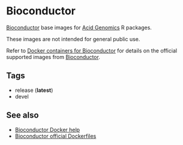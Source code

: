 # Bioconductor

[Bioconductor][] base images for [Acid Genomics][] R packages.

These images are not intended for general public use.

Refer to [Docker containers for Bioconductor](https://www.bioconductor.org/help/docker/) for details on the official supported images from [Bioconductor][].

## Tags

- release (**latest**)
- devel

## See also

- [Bioconductor Docker help](https://www.bioconductor.org/help/docker/)
- [Bioconductor official Dockerfiles](https://github.com/Bioconductor/bioconductor_docker)

[acid genomics]: https://acidgenomics.com/
[bioconductor]: https://bioconductor.org/
